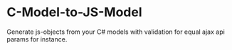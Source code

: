 # C-Model-to-JS-Model
Generate js-objects from your C# models with validation for equal ajax api params for instance.
